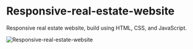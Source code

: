 # Responsive-real-estate-website
Responsive real estate website,  build using HTML, CSS, and JavaScript.


![Responsive-real-estate-website](https://user-images.githubusercontent.com/112273896/203511265-388012c8-3bc7-49a0-8531-06c2570212b3.png)
